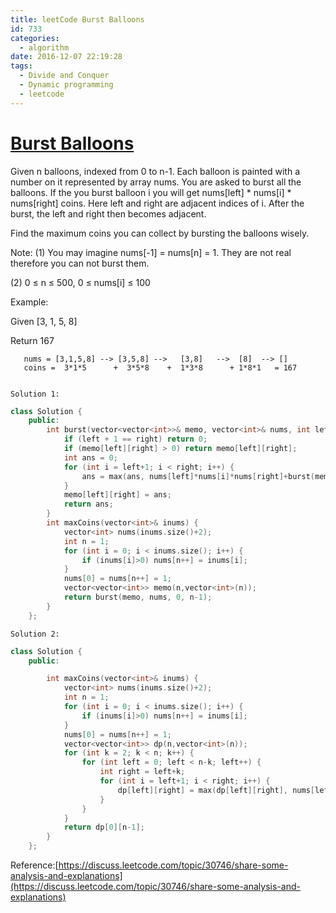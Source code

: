 ```yaml
---
title: leetCode Burst Balloons
id: 733
categories:
  - algorithm
date: 2016-12-07 22:19:28
tags:
  - Divide and Conquer
  - Dynamic programming
  - leetcode
---
```


# [Burst Balloons](https://leetcode.com/problems/burst-balloons/)

Given n balloons, indexed from 0 to n-1\. Each balloon is painted with a number on it represented by array nums. You are asked to burst all the balloons. If the you burst balloon i you will get nums[left] * nums[i] * nums[right] coins. Here left and right are adjacent indices of i. After the burst, the left and right then becomes adjacent.

Find the maximum coins you can collect by bursting the balloons wisely.

Note: 
(1) You may imagine nums[-1] = nums[n] = 1\. They are not real therefore you can not burst them.

(2) 0 ≤ n ≤ 500, 0 ≤ nums[i] ≤ 100

Example:

Given [3, 1, 5, 8]

Return 167

       nums = [3,1,5,8] --> [3,5,8] -->   [3,8]   -->  [8]  --> []
       coins =  3*1*5      +  3*5*8    +  1*3*8      + 1*8*1   = 167
    

    Solution 1:



``` cpp
class Solution {
    public:
        int burst(vector<vector<int>>& memo, vector<int>& nums, int left, int right) {
            if (left + 1 == right) return 0;
            if (memo[left][right] > 0) return memo[left][right];
            int ans = 0;
            for (int i = left+1; i < right; i++) {
                ans = max(ans, nums[left]*nums[i]*nums[right]+burst(memo, nums, left, i)+burst(memo, nums, i, right));
            }
            memo[left][right] = ans;
            return ans;
        }
        int maxCoins(vector<int>& inums) {
            vector<int> nums(inums.size()+2);
            int n = 1;
            for (int i = 0; i < inums.size(); i++) {
                if (inums[i]>0) nums[n++] = inums[i];
            }
            nums[0] = nums[n++] = 1;
            vector<vector<int>> memo(n,vector<int>(n));
            return burst(memo, nums, 0, n-1);
        }
    };
```

    Solution 2:



``` cpp
class Solution {
    public:

        int maxCoins(vector<int>& inums) {
            vector<int> nums(inums.size()+2);
            int n = 1;
            for (int i = 0; i < inums.size(); i++) {
                if (inums[i]>0) nums[n++] = inums[i];
            }
            nums[0] = nums[n++] = 1;
            vector<vector<int>> dp(n,vector<int>(n));
            for (int k = 2; k < n; k++) {
                for (int left = 0; left < n-k; left++) {
                    int right = left+k;
                    for (int i = left+1; i < right; i++) {
                        dp[left][right] = max(dp[left][right], nums[left]*nums[i]*nums[right]+dp[left][i]+dp[i][right]);
                    }
                }
            }
            return dp[0][n-1];
        }
    };
```

Reference:[https://discuss.leetcode.com/topic/30746/share-some-analysis-and-explanations](https://discuss.leetcode.com/topic/30746/share-some-analysis-and-explanations)